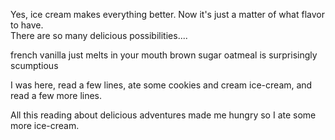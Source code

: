 Yes, ice cream makes everything better.  Now it's just a matter of what flavor to have.  
There are so many delicious possibilities....

french vanilla just melts in your mouth
brown sugar oatmeal is surprisingly scumptious

I was here, read a few lines, ate some cookies and cream ice-cream, and read a few more lines.

All this reading about delicious adventures made me hungry so I ate some more ice-cream.